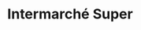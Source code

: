 ---
title: "Intermarché Super"
url: /dijon/intermarche-super-boulevard-de-luniversite/
shop: supermarché
---